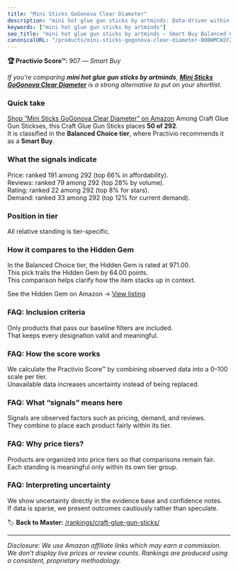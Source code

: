 ```yaml
---
title: "Mini Sticks GoGonova Clear Diameter"
description: "mini hot glue gun sticks by artminds: Data-driven within Balanced Choice ranking using the Practivio Score™. Positioned by quality, value, demand, findability,…"
keywords: ["mini hot glue gun sticks by artminds"]
seo_title: "mini hot glue gun sticks by artminds — Smart Buy Balanced Choice (2025)"
canonicalURL: "/products/mini-sticks-gogonova-clear-diameter-B0BWMCW2F2/"
---
```


**🏆 Practivio Score™:** 907 — _Smart Buy_


*If you're comparing **mini hot glue gun sticks by artminds**, **[Mini Sticks GoGonova Clear Diameter](https://www.amazon.com/dp/B0BWMCW2F2?tag=practivio-20)** is a strong alternative to put on your shortlist.*
### Quick take
[Shop “Mini Sticks GoGonova Clear Diameter” on Amazon](https://www.amazon.com/dp/B0BWMCW2F2?tag=practivio-20)
Among Craft Glue Gun Stickses, this Craft Glue Gun Sticks places **50 of 292**.  
It is classified in the **Balanced Choice tier**, where Practivio recommends it as a **Smart Buy**.

### What the signals indicate
Price: ranked 191 among 292 (top 66% in affordability).  
Reviews: ranked 79 among 292 (top 28% by volume).  
Rating: ranked 22 among 292 (top 8% for stars).  
Demand: ranked 33 among 292 (top 12% for current demand).

### Position in tier
All relative standing is tier-specific.

### How it compares to the Hidden Gem
In the Balanced Choice tier, the Hidden Gem is rated at 971.00.  
This pick trails the Hidden Gem by 64.00 points.  
This comparison helps clarify how the item stacks up in context.  

See the Hidden Gem on Amazon → [View listing](https://www.amazon.com/dp/B0013CDGT6?tag=practivio-20)

### FAQ: Inclusion criteria
Only products that pass our baseline filters are included.  
That keeps every designation valid and meaningful.

### FAQ: How the score works
We calculate the Practivio Score™ by combining observed data into a 0–100 scale per tier.  
Unavailable data increases uncertainty instead of being replaced.

### FAQ: What “signals” means here
Signals are observed factors such as pricing, demand, and reviews.  
They combine to place each product fairly within its tier.

### FAQ: Why price tiers?
Products are organized into price tiers so that comparisons remain fair.  
Each standing is meaningful only within its own tier group.

### FAQ: Interpreting uncertainty
We show uncertainty directly in the evidence base and confidence notes.  
If data is sparse, we present outcomes cautiously rather than speculate.


🏷️ **Back to Master:** [/rankings/craft-glue-gun-sticks/](/rankings/craft-glue-gun-sticks/)

---
_Disclosure: We use Amazon affiliate links which may earn a commission. We don’t display live prices or review counts. Rankings are produced using a consistent, proprietary methodology._
